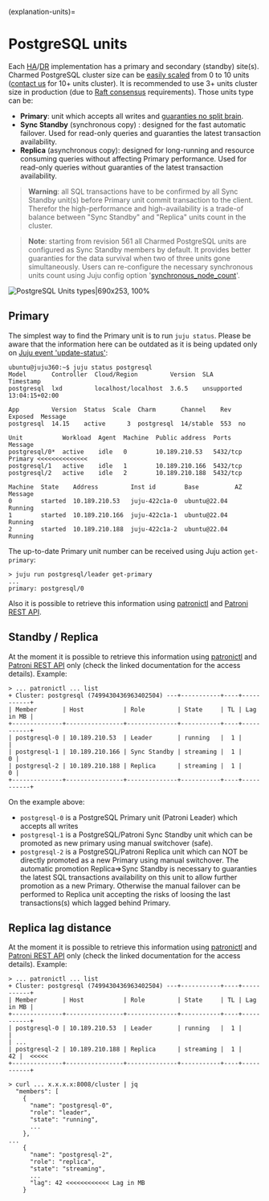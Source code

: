 (explanation-units)=


# PostgreSQL units

Each [HA](https://en.wikipedia.org/wiki/High_availability)/[DR](https://en.wikipedia.org/wiki/IT_disaster_recovery) implementation has a primary and secondary (standby) site(s).
Charmed PostgreSQL cluster size can be [easily scaled](/reference/contacts) from 0 to 10 units ([contact us](/reference/contacts) for 10+ units cluster). It is recommended to use 3+ units cluster size in production (due to [Raft consensus](https://en.wikipedia.org/wiki/Raft_(algorithm)) requirements). Those units type can be:
  * **Primary**: unit which accepts all writes and [guaranties no split brain](https://en.wikipedia.org/wiki/Split-brain_(computing)).
  * **Sync Standby** (synchronous copy) : designed for the fast automatic failover. Used for read-only queries and guaranties the latest transaction availability.
  * **Replica** (asynchronous copy): designed for long-running and resource consuming queries without affecting Primary performance. Used for read-only queries without guaranties of the latest transaction availability.

> **Warning**: all SQL transactions have to be confirmed by all Sync Standby unit(s) before Primary unit commit transaction to the client. Therefor the high-performance and high-availability is a trade-of balance between "Sync Standby" and "Replica" units count in the cluster.

> **Note**: starting from revision 561 all Charmed PostgreSQL units are configured as Sync Standby members by default. It provides better guaranties for the data survival when two of three units gone simultaneously. Users can re-configure the necessary synchronous units count using Juju config option '[synchronous_node_count](https://charmhub.io/postgresql/configurations?channel=14/edge#synchronous_node_count)'.

![PostgreSQL Units types|690x253, 100%](upload://pY5kzxO9ELJGEqEe1F1RQjOG6SS.png)

## Primary

The simplest way to find the Primary unit is to run `juju status`. Please be aware that the information here can be outdated as it is being updated only on [Juju event 'update-status'](https://documentation.ubuntu.com/juju/3.6/reference/hook/#update-status): 
```shell
ubuntu@juju360:~$ juju status postgresql
Model       Controller  Cloud/Region         Version  SLA          Timestamp
postgresql  lxd         localhost/localhost  3.6.5    unsupported  13:04:15+02:00

App         Version  Status  Scale  Charm       Channel    Rev  Exposed  Message
postgresql  14.15    active      3  postgresql  14/stable  553  no       

Unit           Workload  Agent  Machine  Public address  Ports     Message
postgresql/0*  active    idle   0        10.189.210.53   5432/tcp  Primary <<<<<<<<<<<<<<
postgresql/1   active    idle   1        10.189.210.166  5432/tcp  
postgresql/2   active    idle   2        10.189.210.188  5432/tcp  

Machine  State    Address         Inst id        Base          AZ  Message
0        started  10.189.210.53   juju-422c1a-0  ubuntu@22.04      Running
1        started  10.189.210.166  juju-422c1a-1  ubuntu@22.04      Running
2        started  10.189.210.188  juju-422c1a-2  ubuntu@22.04      Running
```

The up-to-date Primary unit number can be received using Juju action `get-primary`:
```shell
> juju run postgresql/leader get-primary
...
primary: postgresql/0
```

Also it is possible to retrieve this information using [patronictl](/reference/troubleshooting/cli-helpers) and [Patroni REST API](/reference/troubleshooting/cli-helpers).

## Standby / Replica

At the moment it is possible to retrieve this information using [patronictl](/reference/troubleshooting/cli-helpers) and [Patroni REST API](/reference/troubleshooting/cli-helpers) only (check the linked documentation for the access details). Example:
```shell
> ... patronictl ... list
+ Cluster: postgresql (7499430436963402504) ---+-----------+----+-----------+
| Member       | Host           | Role         | State     | TL | Lag in MB |
+--------------+----------------+--------------+-----------+----+-----------+
| postgresql-0 | 10.189.210.53  | Leader       | running   |  1 |           |
| postgresql-1 | 10.189.210.166 | Sync Standby | streaming |  1 |         0 |
| postgresql-2 | 10.189.210.188 | Replica      | streaming |  1 |         0 |
+--------------+----------------+--------------+-----------+----+-----------+
```
On the example above:
* `postgresql-0` is a PostgreSQL Primary unit (Patroni Leader) which accepts all writes
* `postgresql-1` is a PostgreSQL/Patroni Sync Standby unit which can be promoted as new primary using manual switchover (safe).
* `postgresql-2` is a PostgreSQL/Patroni Replica unit which can NOT be directly promoted as a new Primary using manual switchover. The automatic promotion Replica=>Sync Standby is necessary to guaranties the latest SQL transactions availability on this unit to allow further promotion as a new Primary. Otherwise the manual failover can be performed to Replica unit accepting the risks of loosing the last transactions(s) which lagged behind Primary. 

## Replica lag distance

At the moment it is possible to retrieve this information using [patronictl](/reference/troubleshooting/cli-helpers) and [Patroni REST API](/reference/troubleshooting/cli-helpers) only (check the linked documentation for the access details). Example:
```shell
> ... patronictl ... list
+ Cluster: postgresql (7499430436963402504) ---+-----------+----+-----------+
| Member       | Host           | Role         | State     | TL | Lag in MB |
+--------------+----------------+--------------+-----------+----+-----------+
| postgresql-0 | 10.189.210.53  | Leader       | running   |  1 |           |
| ...
| postgresql-2 | 10.189.210.188 | Replica      | streaming |  1 |        42 |  <<<<<
+--------------+----------------+--------------+-----------+----+-----------+

> curl ... x.x.x.x:8008/cluster | jq
  "members": [
    {
      "name": "postgresql-0",
      "role": "leader",
      "state": "running",
      ...
    },
...
    {
      "name": "postgresql-2",
      "role": "replica",
      "state": "streaming",
      ...
      "lag": 42 <<<<<<<<<<<< Lag in MB
    }
```

